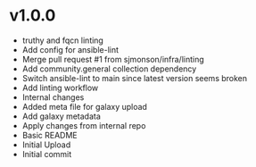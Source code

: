 # v1.0.0

- truthy and fqcn linting
- Add config for ansible-lint
- Merge pull request #1 from sjmonson/infra/linting
- Add community.general collection dependency
- Switch ansible-lint to main since latest version seems broken
- Add linting workflow
- Internal changes
- Added meta file for galaxy upload
- Add galaxy metadata
- Apply changes from internal repo
- Basic README
- Initial Upload
- Initial commit
